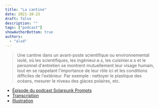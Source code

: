 ```yaml
---
title: "La cantine"
date: 2021-10-23
draft: false
description: ""
tags: ["podcast"]
showAuthorBottom: true
authors:
  - "alxd"
---
```


> Une cantine dans un avant-poste scientifique ou environnemental isolé, où les scientifiques, les ingénieur.e.s, les cuisinier.e.s et le personnel d'entretien se montrent mutuellement leur visage humain, tout en se rappelant l'importance de leur rôle ici et les conditions difficiles de l'extérieur. Par exemple : nettoyer le plastique des océans, mesurer le niveau des glaces polaires, etc.

- [Épisode du podcast Solarpunk Prompts](https://podcast.tomasino.org/@SolarpunkPrompts/episodes/the-canteen)
- [Transcription](https://wiki.tomasino.org/writing/Solarpunk-Prompts---The-Canteen)
- [Illustration](/fr/art/the-lemonaut-canteen/)
